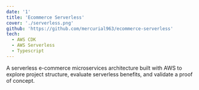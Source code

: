 ```yaml
---
date: '1'
title: 'Ecommerce Serverless'
cover: './serverless.png'
github: 'https://github.com/mercurial963/ecommerce-serverless'
tech:
  - AWS CDK
  - AWS Serverless
  - Typescript
---
```


A serverless e-commerce microservices architecture built with AWS to explore project structure, evaluate serverless benefits, and validate a proof of concept.
